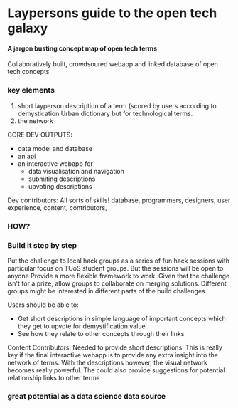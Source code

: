 # Laypersons guide to the open tech galaxy
#### A jargon busting concept map of open tech terms

Collaboratively built, crowdsoured webapp and linked database of open tech concepts


### key elements
1. short layperson description of a term (scored by users according to demystication
Urban dictionary but for technological terms.
2. the network

CORE DEV OUTPUTS:
- data model and database
- an api
- an interactive webapp for
  - data visualisation and navigation
  - submiting descriptions
  - upvoting descriptions

Dev contributors:
All sorts of skills!
database, programmers, designers, user experience, content, contributors,

### HOW?
### Build it step by step
 
Put the challenge to local hack groups as a series of fun hack sessions with particular focus on TUoS student groups. But the sessions will be open to anyone Provide a more flexible framework to work. Given that the challenge isn't for a prize, allow groups to collaborate on merging solutions. Different groups might be interested in different parts of the build challenges. 

Users should be able to:
- Get short descriptions in simple language of important concepts which they get to upvote for demystification value
- See how they relate to other concepts through their links 

Content Contributors:
Needed to provide short descriptions. This is really key if the final interactive webapp is to provide any extra insight into the network of terms. With the descriptions however, the visual network becomes really powerful. The could also provide suggestions for potential relationship links to other terms


### great potential as a data science data source

